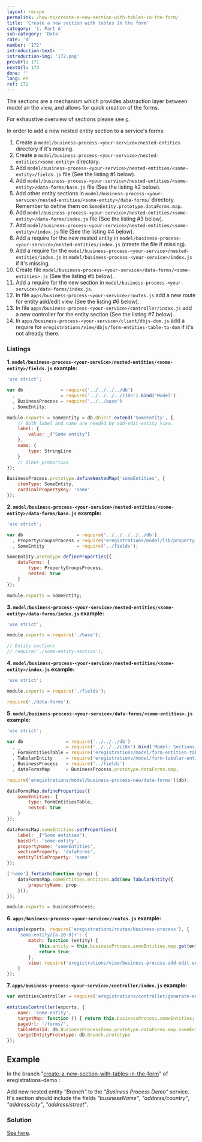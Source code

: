 ```yaml
---
layout: recipe
permalink: /how-to/create-a-new-section-with-tables-in-the-form/
title: 'Create a new section with tables in the form'
category: '1. Part A'
sub-category: 'Data'
rate: '4'
number: '172'
introduction-text: ''
introduction-img: '172.png'
prevUrl: 171
nextUrl: 173
done: ''
lang: en
ref: 172
---
```


The sections are a mechanism which provides abstraction layer between model an the view, and allows for quick creation of the forms.

For exhaustive overview of sections please see [c](https://github.com/egovernment/eregistrations/blob/master/documentation/sections.md).

In order to add a new nested entity section to a service's forms:

1. Create a `model/business-process-<your-service>/nested-entities` directory if it's missing.
2. Create a `model/business-process-<your-service>/nested-entities/<some-entity>` directory.
3. Add `model/business-process-<your-service>/nested-entities/<some-entity>/fields.js` file (See the listing #1 below).
4. Add `model/business-process-<your-service>/nested-entities/<some-entity>/data-forms/base.js` file (See the listing #2 below).
5. Add other entity sections in `model/business-process-<your-service>/nested-entities/<some-entity>/data-forms/` directory. Remember to define them on `SomeEntity.prototype.dataForms.map`.
6. Add `model/business-process-<your-service>/nested-entities/<some-entity>/data-forms/index.js` file (See the listing #3 below).
7. Add `model/business-process-<your-service>/nested-entities/<some-entity>/index.js` file (See the listing #4 below).
8. Add a require for the new nested entity in `model/business-process-<your-service>/nested-entities/index.js` (create the file if missing).
9. Add a require for the `model/business-process-<your-service>/nested-entities/index.js` in `model/business-process-<your-service>/index.js` if it's missing.
10. Create file `model/business-process-<your-service>/data-forms/<some-entities>.js` (See the listing #5 below).
11. Add a require for the new section in `model/business-process-<your-service>/data-forms/index.js`.
12. In file `apps/business-process-<your-service>/routes.js` add a new route for entity add/edit view (See the listing #6 below).
13. In file `apps/business-process-<your-service>/controller/index.js` add a new controller for the entity section (See the listing #7 below).
14. In `apps/business-process-<your-service>/client/dbjs-dom.js` add a require for `eregistrations/view/dbjs/form-entities-table-to-dom` if it's not already there.

### Listings

**1. `model/business-process-<your-service>/nested-entities/<some-entity>/fields.js` example:**

```javascript
'use strict';

var db              = require('../../../../db')
  , _               = require('../../../../i18n').bind('Model')
  , BusinessProcess = require('../../base')
  , SomeEntity;

module.exports = SomeEntity = db.Object.extend('SomeEntity', {
    // Both label and name are needed by add-edit-entity view.
    label: {
        value: _("Some entity")
    },
    name: {
        type: StringLine
    }
    // Other properties
});

BusinessProcess.prototype.defineNestedMap('someEntities', {
    itemType: SomeEntity,
    cardinalPropertyKey: 'name'
});
```

**2. `model/business-process-<your-service>/nested-entities/<some-entity>/data-forms/base.js` example:**

```javascript
'use strict';

var db                    = require('../../../../../db')
  , PropertyGroupsProcess = require('eregistrations/model/lib/property-groups-process')(db)
  , SomeEntity            = require('../fields');

SomeEntity.prototype.defineProperties({
    dataForms: {
        type: PropertyGroupsProcess,
        nested: true
    }
});

module.exports = SomeEntity;
```

**3. `model/business-process-<your-service>/nested-entities/<some-entity>/data-forms/index.js` example:**

```javascript
'use strict';

module.exports = require('./base');

// Entity sections
// require('./some-entity-section');
```

**4. `model/business-process-<your-service>/nested-entities/<some-entity>/index.js` example:**

```javascript
'use strict';

module.exports = require('./fields');

require('./data-forms');
```

**5. `model/business-process-<your-service>/data-forms/<some-entities>.js` example:**

```javascript
'use strict';

var db                = require('../../../db')
  , _                 = require('../../../i18n').bind('Model: Sections')
  , FormEntitiesTable = require('eregistrations/model/form-entities-table')(db)
  , TabularEntity     = require('eregistrations/model/form-tabular-entity')(db)
  , BusinessProcess   = require('../fields')
  , dataFormsMap      = BusinessProcess.prototype.dataForms.map;

require('eregistrations/model/business-process-new/data-forms')(db);

dataFormsMap.defineProperties({
    someEntities: {
        type: FormEntitiesTable,
        nested: true
    }
});

dataFormsMap.someEntities.setProperties({
    label: _("Some entities"),
    baseUrl: 'some-entity',
    propertyName: 'someEntities',
    sectionProperty: 'dataForms',
    entityTitleProperty: 'name'
});

['name'].forEach(function (prop) {
    dataFormsMap.someEntities.entities.add(new TabularEntity({
        propertyName: prop
    }));
});

module.exports = BusinessProcess;
```

**6. `apps/business-process-<your-service>/routes.js` example:**

```javascript
assign(exports, require('eregistrations/routes/business-process'), {
    'some-entity/[a-z0-9]+': {
        match: function (entity) {
            this.entity = this.businessProcess.someEntities.map.get(entity);
            return true;
        },
        view: require('eregistrations/view/business-process-add-edit-entity')
    }
});
```

**7. `apps/business-process-<your-service>/controller/index.js` example:**

```javascript
var entitiesController = require('eregistrations/controller/generate-entities-controllers');

entitiesController(exports, {
    name: 'some-entity',
    targetMap: function () { return this.businessProcess.someEntities; },
    pageUrl: '/forms/',
    tableHtmlId: db.BusinessProcessDemo.prototype.dataForms.map.someEntities.domId,
    targetEntityPrototype: db.Branch.prototype
});
```

## Example

In the branch "[create-a-new-section-with-tables-in-the-form](https://github.com/egovernment/eregistrations-demo/tree/create-a-new-section-with-tables-in-the-form)" of eregistrations-demo :

Add new nested entity *"Branch"* to the *"Business Process Demo"* service. It's section should include the fields *"businessName"*, *"address/country"*, *"address/city"*, *"address/street"*.

### Solution

[See here](https://github.com/egovernment/eregistrations-demo/compare/create-a-new-section-with-tables-in-the-form...create-a-new-section-with-tables-in-the-form-solution#files).

